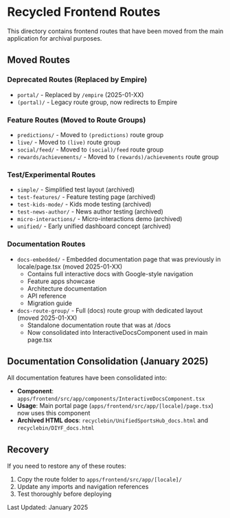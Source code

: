 

# Recycled Frontend Routes

This directory contains frontend routes that have been moved from the main application for archival purposes.

## Moved Routes

### Deprecated Routes (Replaced by Empire)
- `portal/` - Replaced by `/empire` (2025-01-XX)
- `(portal)/` - Legacy route group, now redirects to Empire

### Feature Routes (Moved to Route Groups)
- `predictions/` - Moved to `(predictions)` route group
- `live/` - Moved to `(live)` route group
- `social/feed/` - Moved to `(social)/feed` route group
- `rewards/achievements/` - Moved to `(rewards)/achievements` route group

### Test/Experimental Routes
- `simple/` - Simplified test layout (archived)
- `test-features/` - Feature testing page (archived)
- `test-kids-mode/` - Kids mode testing (archived)
- `test-news-author/` - News author testing (archived)
- `micro-interactions/` - Micro-interactions demo (archived)
- `unified/` - Early unified dashboard concept (archived)

### Documentation Routes
- `docs-embedded/` - Embedded documentation page that was previously in locale/page.tsx (moved 2025-01-XX)
  - Contains full interactive docs with Google-style navigation
  - Feature apps showcase
  - Architecture documentation
  - API reference
  - Migration guide
- `docs-route-group/` - Full (docs) route group with dedicated layout (moved 2025-01-XX)
  - Standalone documentation route that was at /docs
  - Now consolidated into InteractiveDocsComponent used in main page.tsx

## Documentation Consolidation (January 2025)

All documentation features have been consolidated into:
- **Component**: `apps/frontend/src/app/components/InteractiveDocsComponent.tsx`
- **Usage**: Main portal page (`apps/frontend/src/app/[locale]/page.tsx`) now uses this component
- **Archived HTML docs**: `recyclebin/UnifiedSportsHub_docs.html` and `recyclebin/DIYF_docs.html`

## Recovery

If you need to restore any of these routes:
1. Copy the route folder to `apps/frontend/src/app/[locale]/`
2. Update any imports and navigation references
3. Test thoroughly before deploying

Last Updated: January 2025
